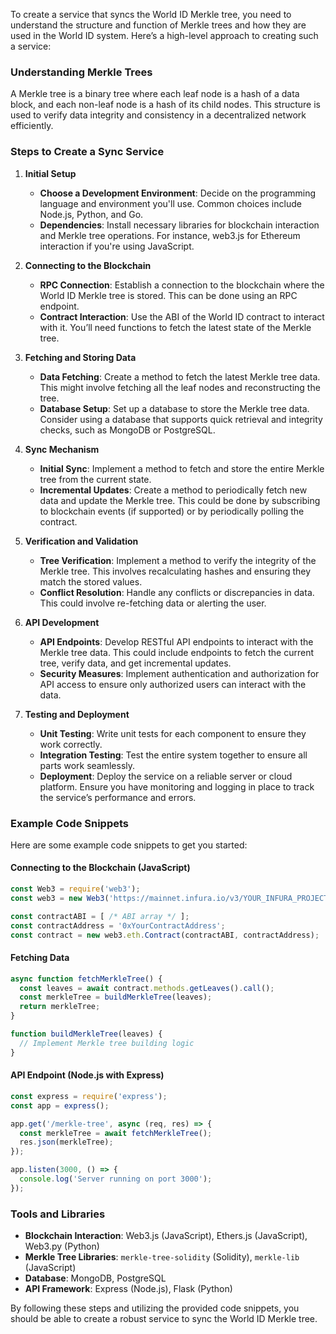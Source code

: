 To create a service that syncs the World ID Merkle tree, you need to understand the structure and function of Merkle trees and how they are used in the World ID system. Here’s a high-level approach to creating such a service:

### Understanding Merkle Trees

A Merkle tree is a binary tree where each leaf node is a hash of a data block, and each non-leaf node is a hash of its child nodes. This structure is used to verify data integrity and consistency in a decentralized network efficiently.

### Steps to Create a Sync Service

1. **Initial Setup**
   - **Choose a Development Environment**: Decide on the programming language and environment you'll use. Common choices include Node.js, Python, and Go.
   - **Dependencies**: Install necessary libraries for blockchain interaction and Merkle tree operations. For instance, web3.js for Ethereum interaction if you're using JavaScript.

2. **Connecting to the Blockchain**
   - **RPC Connection**: Establish a connection to the blockchain where the World ID Merkle tree is stored. This can be done using an RPC endpoint.
   - **Contract Interaction**: Use the ABI of the World ID contract to interact with it. You’ll need functions to fetch the latest state of the Merkle tree.

3. **Fetching and Storing Data**
   - **Data Fetching**: Create a method to fetch the latest Merkle tree data. This might involve fetching all the leaf nodes and reconstructing the tree.
   - **Database Setup**: Set up a database to store the Merkle tree data. Consider using a database that supports quick retrieval and integrity checks, such as MongoDB or PostgreSQL.

4. **Sync Mechanism**
   - **Initial Sync**: Implement a method to fetch and store the entire Merkle tree from the current state.
   - **Incremental Updates**: Create a method to periodically fetch new data and update the Merkle tree. This could be done by subscribing to blockchain events (if supported) or by periodically polling the contract.

5. **Verification and Validation**
   - **Tree Verification**: Implement a method to verify the integrity of the Merkle tree. This involves recalculating hashes and ensuring they match the stored values.
   - **Conflict Resolution**: Handle any conflicts or discrepancies in data. This could involve re-fetching data or alerting the user.

6. **API Development**
   - **API Endpoints**: Develop RESTful API endpoints to interact with the Merkle tree data. This could include endpoints to fetch the current tree, verify data, and get incremental updates.
   - **Security Measures**: Implement authentication and authorization for API access to ensure only authorized users can interact with the data.

7. **Testing and Deployment**
   - **Unit Testing**: Write unit tests for each component to ensure they work correctly.
   - **Integration Testing**: Test the entire system together to ensure all parts work seamlessly.
   - **Deployment**: Deploy the service on a reliable server or cloud platform. Ensure you have monitoring and logging in place to track the service’s performance and errors.

### Example Code Snippets

Here are some example code snippets to get you started:

#### Connecting to the Blockchain (JavaScript)

```javascript
const Web3 = require('web3');
const web3 = new Web3('https://mainnet.infura.io/v3/YOUR_INFURA_PROJECT_ID');

const contractABI = [ /* ABI array */ ];
const contractAddress = '0xYourContractAddress';
const contract = new web3.eth.Contract(contractABI, contractAddress);
```

#### Fetching Data

```javascript
async function fetchMerkleTree() {
  const leaves = await contract.methods.getLeaves().call();
  const merkleTree = buildMerkleTree(leaves);
  return merkleTree;
}

function buildMerkleTree(leaves) {
  // Implement Merkle tree building logic
}
```

#### API Endpoint (Node.js with Express)

```javascript
const express = require('express');
const app = express();

app.get('/merkle-tree', async (req, res) => {
  const merkleTree = await fetchMerkleTree();
  res.json(merkleTree);
});

app.listen(3000, () => {
  console.log('Server running on port 3000');
});
```

### Tools and Libraries

- **Blockchain Interaction**: Web3.js (JavaScript), Ethers.js (JavaScript), Web3.py (Python)
- **Merkle Tree Libraries**: `merkle-tree-solidity` (Solidity), `merkle-lib` (JavaScript)
- **Database**: MongoDB, PostgreSQL
- **API Framework**: Express (Node.js), Flask (Python)

By following these steps and utilizing the provided code snippets, you should be able to create a robust service to sync the World ID Merkle tree.